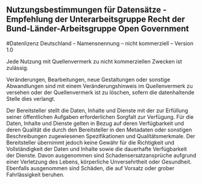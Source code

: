 ## Nutzungsbestimmungen für Datensätze - Empfehlung der Unterarbeitsgruppe Recht der Bund-Länder-Arbeitsgruppe Open Government


#Datenlizenz Deutschland – Namensnennung – nicht kommerziell – Version 1.0

Jede Nutzung mit Quellenvermerk zu nicht kommerziellen Zwecken ist zulässig.

Veränderungen, Bearbeitungen, neue Gestaltungen oder sonstige Abwandlungen sind mit einem Veränderungshinweis im Quellenvermerk zu versehen oder der Quellenvermerk ist zu löschen, sofern die datenhaltende Stelle dies verlangt.

Der Bereitsteller stellt die Daten, Inhalte und Dienste mit der zur Erfüllung seiner öffentlichen Aufgaben erforderlichen Sorgfalt zur Verfügung. Für die Daten, Inhalte und Dienste gelten in Bezug auf deren Verfügbarkeit und deren Qualität die durch den Bereitsteller in den Metadaten oder sonstigen Beschreibungen zugewiesenen Spezifikationen und Qualitätsmerkmale. Der Bereitsteller übernimmt jedoch keine Gewähr für die Richtigkeit und Vollständigkeit der Daten und Inhalte sowie die dauerhafte Verfügbarkeit der Dienste. Davon ausgenommen sind Schadensersatzansprüche aufgrund einer Verletzung des Lebens, körperliche Unversehrtheit oder Gesundheit. Ebenfalls ausgenommen sind Schäden, die auf Vorsatz oder grober Fahrlässigkeit beruhen.
